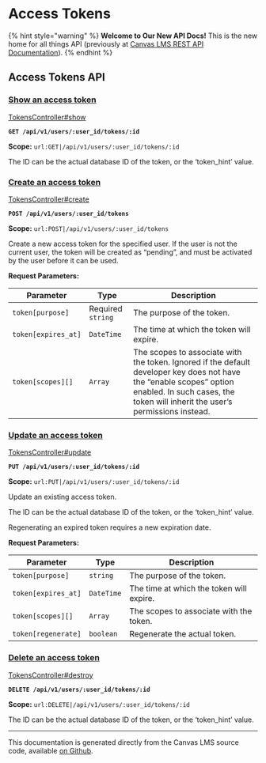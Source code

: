 # Access Tokens

{% hint style="warning" %}
**Welcome to Our New API Docs!** This is the new home for all things API (previously at [Canvas LMS REST API Documentation](https://api.instructure.com)).
{% endhint %}

## Access Tokens API

### [Show an access token](#method.tokens.show) <a href="#method.tokens.show" id="method.tokens.show"></a>

[TokensController#show](https://github.com/instructure/canvas-lms/blob/master/app/controllers/tokens_controller.rb)

**`GET /api/v1/users/:user_id/tokens/:id`**

**Scope:** `url:GET|/api/v1/users/:user_id/tokens/:id`

The ID can be the actual database ID of the token, or the ‘token_hint’ value.

### [Create an access token](#method.tokens.create) <a href="#method.tokens.create" id="method.tokens.create"></a>

[TokensController#create](https://github.com/instructure/canvas-lms/blob/master/app/controllers/tokens_controller.rb)

**`POST /api/v1/users/:user_id/tokens`**

**Scope:** `url:POST|/api/v1/users/:user_id/tokens`

Create a new access token for the specified user. If the user is not the current user, the token will be created as “pending”, and must be activated by the user before it can be used.

**Request Parameters:**

| Parameter           | Type              | Description                                                                                                                                                                                          |
| ------------------- | ----------------- | ---------------------------------------------------------------------------------------------------------------------------------------------------------------------------------------------------- |
| `token[purpose]`    | Required `string` | The purpose of the token.                                                                                                                                                                            |
| `token[expires_at]` | `DateTime`        | The time at which the token will expire.                                                                                                                                                             |
| `token[scopes][]`   | `Array`           | The scopes to associate with the token. Ignored if the default developer key does not have the “enable scopes” option enabled. In such cases, the token will inherit the user’s permissions instead. |

### [Update an access token](#method.tokens.update) <a href="#method.tokens.update" id="method.tokens.update"></a>

[TokensController#update](https://github.com/instructure/canvas-lms/blob/master/app/controllers/tokens_controller.rb)

**`PUT /api/v1/users/:user_id/tokens/:id`**

**Scope:** `url:PUT|/api/v1/users/:user_id/tokens/:id`

Update an existing access token.

The ID can be the actual database ID of the token, or the ‘token_hint’ value.

Regenerating an expired token requires a new expiration date.

**Request Parameters:**

| Parameter           | Type       | Description                              |
| ------------------- | ---------- | ---------------------------------------- |
| `token[purpose]`    | `string`   | The purpose of the token.                |
| `token[expires_at]` | `DateTime` | The time at which the token will expire. |
| `token[scopes][]`   | `Array`    | The scopes to associate with the token.  |
| `token[regenerate]` | `boolean`  | Regenerate the actual token.             |

### [Delete an access token](#method.tokens.destroy) <a href="#method.tokens.destroy" id="method.tokens.destroy"></a>

[TokensController#destroy](https://github.com/instructure/canvas-lms/blob/master/app/controllers/tokens_controller.rb)

**`DELETE /api/v1/users/:user_id/tokens/:id`**

**Scope:** `url:DELETE|/api/v1/users/:user_id/tokens/:id`

The ID can be the actual database ID of the token, or the ‘token_hint’ value.

---

This documentation is generated directly from the Canvas LMS source code, available [on Github](https://github.com/instructure/canvas-lms).
